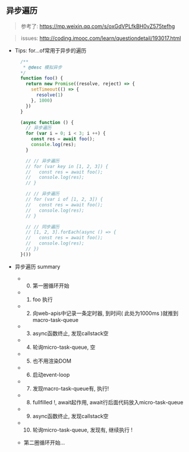 ## 异步遍历

> 参考了: https://mp.weixin.qq.com/s/oxGdVPLfkBH0vZ575tefhg

> issues: http://coding.imooc.com/learn/questiondetail/193017.html

- Tips: for...of常用于异步的遍历

  ```js
    /**
     * @desc 模拟异步
    */
    function foo() {
      return new Promise((resolve, reject) => {
        setTimeout(() => {
          resolve(1)
        }, 1000)
      })
    }

    (async function () {
      // 异步遍历
      for (var i = 0; i < 3; i ++) {
        const res = await foo();
        console.log(res);
      }

      // // 异步遍历
      // for (var key in [1, 2, 3]) {
      //   const res = await foo();
      //   console.log(res);
      // }

      // // 异步遍历
      // for (var i of [1, 2, 3]) {
      //   const res = await foo();
      //   console.log(res);
      // }

      // // 同步遍历
      // [1, 2, 3].forEach(async () => {
      //   const res = await foo();
      //   console.log(res);
      // })
    }())
  ```

- 异步遍历 summary

  - 0. 第一圈循环开始

  - 1. foo 执行

  - 2. 向web-apis中记录一条定时器, 到时间( 此处为1000ms )就推到macro-task-queue

  - 3. async函数终止, 发现callstack空

  - 4. 轮询micro-task-queue, 空

  - 5. 也不用渲染DOM

  - 6. 启动event-loop

  - 7. 发现macro-task-queue有, 执行!

  - 8. fullfilled !, await起作用, await行后面代码放入micro-task-queue

  - 9. async函数终止, 发现callstack空

  - 10. 轮询micro-task-queue, 发现有, 继续执行 !

  - 第二圈循环开始...